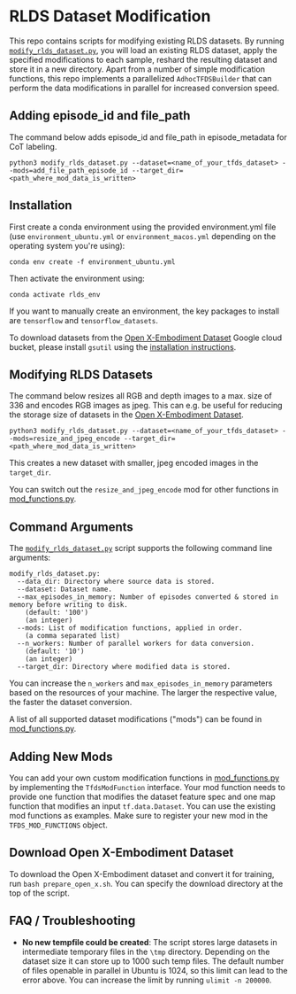 # RLDS Dataset Modification

This repo contains scripts for modifying existing RLDS datasets. 
By running [`modify_rlds_dataset.py`](modify_rlds_dataset.py), you will load an existing RLDS dataset, apply the specified
modifications to each sample, reshard the resulting dataset and store it in a new directory. Apart from a number of simple
modification functions, this repo implements a parallelized `AdhocTFDSBuilder` that can perform the data modifications
in parallel for increased conversion speed.

## Adding episode_id and file_path

The command below adds episode_id and file_path in episode_metadata for CoT labeling.
```
python3 modify_rlds_dataset.py --dataset=<name_of_your_tfds_dataset> --mods=add_file_path_episode_id --target_dir=<path_where_mod_data_is_written>
```

## Installation

First create a conda environment using the provided environment.yml file (use `environment_ubuntu.yml` or `environment_macos.yml` depending on the operating system you're using):
```
conda env create -f environment_ubuntu.yml
```

Then activate the environment using:
```
conda activate rlds_env
```

If you want to manually create an environment, the key packages to install are `tensorflow` and `tensorflow_datasets`.

To download datasets from the [Open X-Embodiment Dataset](https://robotics-transformer-x.github.io/) Google cloud bucket, 
please install `gsutil` using the [installation instructions](https://cloud.google.com/storage/docs/gsutil_install).


## Modifying RLDS Datasets

The command below resizes all RGB and depth images to a max. size of 336 and encodes RGB images as jpeg. 
This can e.g. be useful for reducing the storage size of datasets in the [Open X-Embodiment Dataset](https://robotics-transformer-x.github.io/).
```
python3 modify_rlds_dataset.py --dataset=<name_of_your_tfds_dataset> --mods=resize_and_jpeg_encode --target_dir=<path_where_mod_data_is_written>
```

This creates a new dataset with smaller, jpeg encoded images in the `target_dir`. 

You can switch out the `resize_and_jpeg_encode` mod for other functions in [mod_functions.py](rlds_dataset_mod/mod_functions.py).


## Command Arguments

The [`modify_rlds_dataset.py`](modify_rlds_dataset.py) script supports the following command line arguments:
```
modify_rlds_dataset.py:
  --data_dir: Directory where source data is stored.
  --dataset: Dataset name.
  --max_episodes_in_memory: Number of episodes converted & stored in memory before writing to disk.
    (default: '100')
    (an integer)
  --mods: List of modification functions, applied in order.
    (a comma separated list)
  --n_workers: Number of parallel workers for data conversion.
    (default: '10')
    (an integer)
  --target_dir: Directory where modified data is stored.
```
You can increase the `n_workers` and `max_episodes_in_memory` parameters based on the resources of your machine. 
The larger the respective value, the faster the dataset conversion. 

A list of all supported dataset modifications ("mods") can be found in [mod_functions.py](rlds_dataset_mod/mod_functions.py).


## Adding New Mods

You can add your own custom modification functions in [mod_functions.py](rlds_dataset_mod/mod_functions.py) by implementing 
the `TfdsModFunction` interface. Your mod function needs to provide one function that modifies the dataset feature spec
and one map function that modifies an input `tf.data.Dataset`. You can use the existing mod functions as examples.
Make sure to register your new mod in the `TFDS_MOD_FUNCTIONS` object.


## Download Open X-Embodiment Dataset
To download the Open X-Embodiment dataset and convert it for training, run `bash prepare_open_x.sh`. You can
specify the download directory at the top of the script.


## FAQ / Troubleshooting

- **No new tempfile could be created**: The script stores large datasets in intermediate temporary files in the 
`\tmp` directory. Depending on the dataset size it can store up to 1000 such temp files. The default number of 
files openable in parallel in Ubuntu is 1024, so this limit can lead to the error above. You can increase the limit by
running `ulimit -n 200000`.




